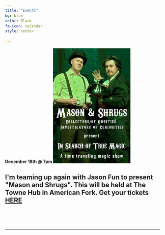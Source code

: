 ```yaml
---
title: "Events"
bg: blue
color: Black
fa-icon: calendar
style: center

---
```


<!--# <b>August 23, 2021<b/>
## The Towne Hub

<img src="img/towne hub.jpg" width = "30%" height="30%"/>

### Tickets found online at:
<a href="https://thetownehub.com/show/Details/25">The Towne Hub</a>
#### 120 W. Main St., American Fork, UT
<br><br><br>-->

<!--# <b>September 18, 2021 @ 3:00<b/>
## FanX Salt Lake

<img src="img/fanx.png" width = "50%" height="50%"/>

#### 155 1000 W, Salt Lake City, UT
<br><br><br>

# <b>September 18, 2021 @ 7:30<b/>
## Utah State Fair

<img src="img/utahstatefair.jpg" width = "50%" height="50%"/>

#### 155 1000 W, Salt Lake City, UT
<br><br><br>
-->
<!--# <b>October 4th and 11th, 2021<b/>
<img src="img/cornbellys_1.png" width="50%" height="50%"/><br>
## Cornbellys at Thanksgiving Point will have me out again on October 4th and 11th for 2 shows for their Magic Monday Night. Come out and enjoy the fun!

<br><br><br>
-->
<b>December 18th @ 7pm<b>
<img src="img/Mason and Shrugs4.jpg" width="50%" height="50%"/><br>
## I'm teaming up again with Jason Fun to present "Mason and Shrugs".  This will be held at The Towne Hub in American Fork.  Get your tickets [HERE](https://thetownehub.com/show/Details/45)

<br><br><br>
<!--
#  <b>October 13, 2021<b/>
<img src="img/university place logo.png" width="50%" height="50%"/><br>
##  7:00 PM at the University Place Mall!  

 <br><br><br>

<!--# <b>August 11-14, 2021<b/>
## Weber County Fair

<img src="img/weber.png" width = "30%" height="30%"/>

#### 1000 North 1200 West, Ogden, UT
<br><br><br>
-->
<!--# <b>June 25, 2021<b/>
## Syracuse City

<img src="img/syracuse.jpg" width="30%" height="30%"/>

#### Syracuse City - Founders Park at 7:00pm!
<br><br><br>-->


<!--# <b>July 9, 2021<b/>
## Tooele City

<img src="img/Tooele.jpg" width="30%" height="30%"/>

#### Tooele City - Check back for details!
<br><br><br>

# <b>July 10, 2021<b/>
## Clinton City

<img src="img/clinton.jpg" width="30%" height="30%"/>

#### Clinton City - Civic Center Park at 6:30pm!
<br><br><br>
-->
<!--# <b>July 30, 2021 at 7pm<b/>
## Wasatch County Library

<img src="img/wasatchlibrary.jpg" width="30%" height="30%"/>

#### 465 E. 1200 S., Heber City, UT
<br><br><br>-->

<!--# <b>July 24, 2021<b/>
## Tremonton City

<img src="img/tremonton.jpg" width = "30%" height="30%"/>

#### 700 West 1000 North, Tremonton, UT
<br><br><br>-->

<!--# <b>June 8, 2021<b/>
## The Orem Public Library will have me perform once again this new year!

<img src="img/Orem Library 2017-18.jpg" width="60%" height="60%"/>

#### Orem Library - 58 N State St, Orem, UT
<br><br><br>

# <b>June 12, 2021<b/>
## Saratoga Splash Days @ 2:00 pm!

<img src="img/saratogasplashdays.jpg" width="60%" height="60%"/>

#### Neptune Park - 452 W 400 N, Saratoga Springs, UT
<br><br><br>
-->
<!--# <b>September - November 2020<b/>
<img src="img/Evermore 1.jpeg" width="60%" height="60%"/><br>

## Evermore Park in Pleasant Grove is presenting the "Spectre Faire of Avarice" this Halloween Season.  Featuring a traveling carnival with a pair of oddities and curiosities collectors, Mason and Shrugs.  I'm starring as Mason and my good friend Jason Carling of Jason Fun Magic will star as Shrugs!  Come out to Evermore and experience the fun!-->
<!--
<br><br>
#  STAY TUNED FOR UPCOMING EVENTS!
-->
<!--#  <b>September 18, 2020<b/>
<img src="img/fanx.png" width="40%" height="40%"/><br>
## I will be performing at FanX this year!  Time is at 4pm on Friday on the convention hall stage.  If you plan to attend FanX this year, please keep a look for my performance.  More information can be found on their [website](https://fanxsaltlake.com/)-->

<!--#  <b>June 20, 2020<b/>
<img src="img/university place logo.png" width="40%" height="40%"/><br>
## On June 20th, you can find me at University Place Mall performing 3 shows!  
## The 1st show is at 9:30 am, 2nd at 10:45 am, and the 3rd show at 12:00 pm.
## While this is a free event, space is extremely limited to allow for proper social distancing.  If you want to attend, you MUST get tickets at the [University Place Mall Website](https://www.universityplaceorem.com/events/great-scott-magic-shows/) <br><br><br> -->

<!--# <b>October 5th and 19th, 2020<b/>
<img src="img/cornbellys_1.png" width="75%" height="75%"/><br>
## Cornbellys at Thanksgiving Point will have me out again on October 5th and 19th for 2 shows for their Magic Monday Night. Come out and enjoy the fun!

<br><br><br>
-->
<!--# <b>November 29th and 30th<b/>
<img src="img/UCT_logoROUNDv_2016v2_x106.png" width="25%" height="25%"/><br>
## Utah Children's Theatre has invited me out for 3 shows on Thanksgiving weekend!  Visit their site for tickets and more information: [UTCTheatre.org](https://uctheatre.org/products/magic-show-series-2019-20)

<br><br><br><br>-->

<!--# <b>December 31, 2019<b/>
## University Place Mall New Year's Celebration

<img src="img/university place logo.png" width="75%" height="75%"/>

### The University Place Mall in Orem has invited me out to their New Year's Celebration!
### Look for me on the stage in the Alpine Court at 4:45 pm
#### [University Place Mall](https://www.universityplaceorem.com/events/new-years-celebration/)

<br><br><br><br>
-->


<!-- # <b>September 21, 2019<b/>
<img src="img/shopfestutah.jpg" width="75%" height="75%"/><br>
## ShopFest Utah has been expanded to over 200 booth spaces and will be located at the festival field of Cory Wride Park in Eagle Mountain.  It will be the largest outdoor shopping festival in the State. I'll be at booth 173 performing and selling magic from 9am to 8pm (Yes, very long day)! -->

<!--## Stay tuned for upcoming announcements :)-->

<!--# <b>August 3, 2019<b/>
<img src="img/Midvale.jpg" width="75%" height="75%"/><br>
## Midvale City has invited me out to their 2019 Midvale Harvest Days.  Look for me onstage at 3:30!
#### Midvale City Park -- [Midvale Harvest Days](http://www.midvaleharvestdays.com/)!-->

<!--# <b>July 20, 2019<b/>
<img src="img/Flashback Brothers 2019.jpg" width="75%" height="75%"/><br>
## The City of Eagle Mountain will have me perform @ 7:00 pm for their FREE Summer Concert at the Silverlake Amphitheater!
## See more about this city event [here](https://eaglemountaincity.com/calendar/free-summer-concert-flashback-brothers/)!
#### Eagle Mountain City - 7920 Silver Lake Pkwy, Eagle Mountain, UT<br><br><br><br>-->

<!--# <b>July 18, 2019<b/>
<img src="img/EM city.png" width="75%" height="75%"/><br>
## The Eagle Mountain Library in Eagle Mountain will have me perform @ 4:00 pm!
#### Eagle Mountain City Library - 1650 Stagecoach Run, Eagle Mountain, UT  <br><br><br><br>-->

<!--<img src="img/wasatchlibrarylogo.gif" width="10%" height="10%"/> <img src="img/wasatchlibrary.gif" width="75%" height="75%"/><br>
# <b>June 3, 2019<b/>
## The Wasatch County Library in Heber will have me perform @ 6:30 pm!
#### Wasatch Library - 465 East 1200 South, Heber City, UT <br><br><br><br>-->


<!--<img src="img/water Festival.jpg" width="60%" height="60%"/><br>
# <b>May 25, 2019<b/>
## Central Utah Water Conservancy District will be celebrating their 6th annual Water Festival.
## Look for me onstage at 11:30 and 1:30.  Admission is Free!
#### 1426 East 750 North, Orem, UT <br><br><br><br>-->



<!--# <b>January 7, 2019<b/>
## The Orem Public Library will have me perform once again this new year (3rd year in a row!).

<img src="img/Orem Library 2017-18.jpg" width="75%" height="75%"/>

### Due to popular demand from previous shows, we will be planning <u>two</u> back-to-back shows that evening.  Come out and join me!
### January 7, 2019 - 1st show will be at 5:30 pm, 2nd show at 7:00 pm.
#### Orem Library - 58 N State St, Orem, UT-->


<!--<div class="icontain"><iframe src="https://www.youtube.com/embed/IR7bafRqFm8" allowfullscreen></iframe></div>-->


---

<!--Alright, you've got a clean copy and are ready to push some schmancy pages for the world to ogle at.

- Edit `_config.yml` to change your title, keywords, and description.
- Create a new file in `_posts/` called `2014-01-01-intro.md`
  Edit it, and add:

{% highlight text linenos=table %}
---
title: "home"
bg: white     #defined in _config.yml, can use html color like '#010101'
color: black  #text color
style: center
---

# Example headline!
and so on..
{% endhighlight %}

- Create a second post called `2014-01-02-art.md` with an divider image this time:

{% highlight text linenos=table %}
---
title: "Art"
bg: turquoise  #defined in _config.yml, can use html color like '#0fbfcf'
color: white   #text color
fa-icon: paint-brush
---

#### A new section- oh the humanity!
{% endhighlight %}

**Note:** That part `fa-icon: paint-brush` will use a font-awesome icon of [paint-brush](http://fortawesome.github.io/Font-Awesome/icon/paint-brush/). You can use any icon from this [font-awesome icon directory](http://fortawesome.github.io/Font-Awesome/icons/).

- install Jekyll with `sudo gem install github-pages`
- run `jekyll serve -w`
  - visit [localhost:4000](http://localhost:4000) to see a live locally served preview.
- Push changes and see them live!




## **Changing your colors**
{: style="margin-top:100px;"}

- In each post file you can define `bg: mycolor` and `color: myothercolor` to change the background and text colors for that section.
- **mycolor** can be a quoted html color like `'#0fbfcf'` or a key to a special color defined in **_config.yml** under 'colors'.
  - **Note:** Changes to _config.yml require a manual restart to your local server with `^C` and `jekyll serve -w`.

Nifty, right!



### Also see **README.md** [*on github!*](https://github.com/t413/SinglePaged#usage)
{: style="margin-top:100px;"}-->
